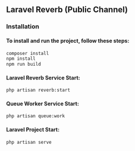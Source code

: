 ## Laravel Reverb (Public Channel)
### Installation
#### To install and run the project, follow these steps:

```bash
composer install
npm install
npm run build
```
#### Laravel Reverb Service Start:
```bash
php artisan reverb:start
```

#### Queue Worker Service Start:
```bash
php artisan queue:work
```

#### Laravel Project Start:
```bash
php artisan serve
```
